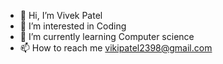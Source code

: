 - 👋 Hi, I’m Vivek Patel
- 👀 I’m interested in Coding
- 🌱 I’m currently learning Computer science
- 📫 How to reach me vikipatel2398@gmail.com

<!---
patelvive/patelvive is a ✨ special ✨ repository because its `README.md` (this file) appears on your GitHub profile.
You can click the Preview link to take a look at your changes.
--->

